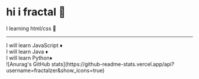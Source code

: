 <h1>hi i fractal 🔷</h1>
I learning html/css 🔶
<hr>
I will learn JavaScript ♦️<br>
I will learn Java ♦️<br>
I will learn Python♦️<br>
![Anurag's GitHub stats](https://github-readme-stats.vercel.app/api?username=fractalzer&show_icons=true)
